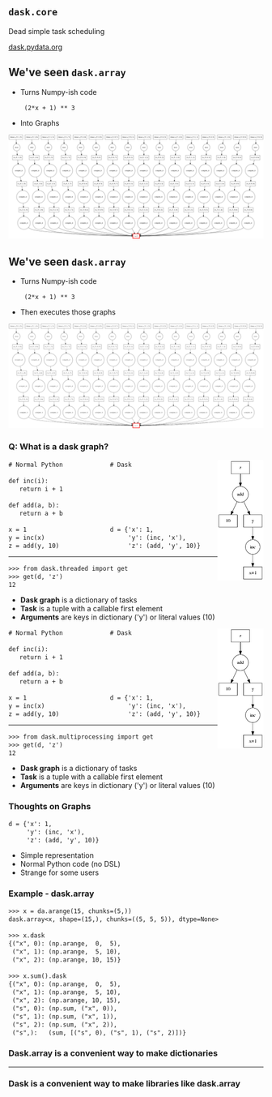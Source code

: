 ## `dask.core`

Dead simple task scheduling

[dask.pydata.org](http://dask.pydata.org/en/latest/)


## We've seen `dask.array`

*  Turns Numpy-ish code

        (2*x + 1) ** 3

*  Into Graphs

![](images/embarrassing.png)


## We've seen `dask.array`

*  Turns Numpy-ish code

        (2*x + 1) ** 3

*  Then executes those graphs

![](images/embarrassing.gif)


### Q: What is a dask graph?


<img src="images/dask-simple.png"
     alt="A simple dask dictionary"
     width="18%"
     align="right">

    # Normal Python             # Dask

    def inc(i):
       return i + 1

    def add(a, b):
       return a + b

    x = 1                       d = {'x': 1,
    y = inc(x)                       'y': (inc, 'x'),
    z = add(y, 10)                   'z': (add, 'y', 10)}

<hr>

    >>> from dask.threaded import get
    >>> get(d, 'z')
    12

*  **Dask graph** is a dictionary of tasks
*  **Task** is a tuple with a callable first element
*  **Arguments** are keys in dictionary ('y') or literal values (10)


<img src="images/dask-simple.png"
     alt="A simple dask dictionary"
     width="18%"
     align="right">

    # Normal Python             # Dask

    def inc(i):
       return i + 1

    def add(a, b):
       return a + b

    x = 1                       d = {'x': 1,
    y = inc(x)                       'y': (inc, 'x'),
    z = add(y, 10)                   'z': (add, 'y', 10)}

<hr>

    >>> from dask.multiprocessing import get
    >>> get(d, 'z')
    12

*  **Dask graph** is a dictionary of tasks
*  **Task** is a tuple with a callable first element
*  **Arguments** are keys in dictionary ('y') or literal values (10)


### Thoughts on Graphs

    d = {'x': 1,
         'y': (inc, 'x'),
         'z': (add, 'y', 10)}

*  Simple representation
*  Normal Python code (no DSL)
*  Strange for some users


### Example - dask.array

    >>> x = da.arange(15, chunks=(5,))
    dask.array<x, shape=(15,), chunks=((5, 5, 5)), dtype=None>

    >>> x.dask
    {("x", 0): (np.arange,  0,  5),
     ("x", 1): (np.arange,  5, 10),
     ("x", 2): (np.arange, 10, 15)}

    >>> x.sum().dask
    {("x", 0): (np.arange,  0,  5),
     ("x", 1): (np.arange,  5, 10),
     ("x", 2): (np.arange, 10, 15),
     ("s", 0): (np.sum, ("x", 0)),
     ("s", 1): (np.sum, ("x", 1)),
     ("s", 2): (np.sum, ("x", 2)),
     ("s",):   (sum, [("s", 0), ("s", 1), ("s", 2)])}


### Dask.array is a convenient way to make dictionaries

<hr>

### Dask is a convenient way to make libraries like dask.array

